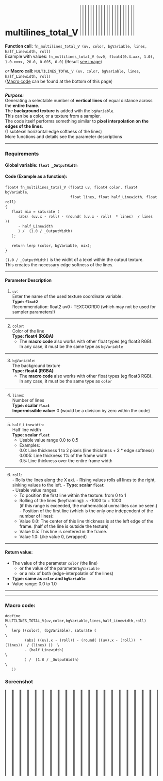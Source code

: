 # multilines_total_V  [![](images/multilines_total_V-thumbnail.png)](images/multilines_total_V.png)

**Function call:** `fn_multilines_total_V (uv, color, bgVariable, lines, half_Linewidth, roll)`  
Example with values: `fn_multilines_total_V (uv0, float4(0.4.xxx, 1.0), 1.0.xxxx, 20.0, 0.005, 0.0)`
(Result [see image](images/multilines_total_V.png))  

*or* **Macro call:** `MULTILINES_TOTAL_V (uv, color, bgVariable, lines, half_Linewidth, roll)`  
  ([Macro code](#macro-code) can be found at the bottom of this page)

---

***Purpose:***  
Generating a selectable number of **vertical lines** of equal distance across the **entire frame**.  
The **background texture** is added with the `bgVariable`.  
This can be a color, or a texture from a sampler.  
The code itself performs something similar to **pixel interpolation on the edges of the lines**.  
(1 subtexel horizontal edge softness of the lines)  
More functions and details see the parameter descriptions  

---

### Requirements

#### Global variable:  `float _OutputWidth`

#### Code (Example as a function):
```` Code
float4 fn_multilines_total_V (float2 uv, float4 color, float4 bgVariable, 
                              float lines, float half_Linewidth, float roll)
{ 
   float mix = saturate (
      (abs( (uv.x - roll) - (round( (uv.x - roll)  * lines)  / lines ))
      - half_Linewidth
      ) /  (1.0 / _OutputWidth)
   );
  
   return lerp (color, bgVariable, mix);
}
````   
`(1.0 / _OutputWidth)` is the widht of a texel within the output texture.  
This creates the necessary edge softness of the lines.  

---

#### Parameter Description  
  
   1. `uv`:  
     Enter the name of the used texture coordinate variable.  
     **Type: `float2`**  
     Recommendation: float2 uv0 : TEXCOORD0   (which may not be used for sampler parameters!)


---
  
   2. `color`:  
     Color of the line  
     **Type: float4 (RGBA)**  
        - The **macro code** also works with other float types (eg float3 RGB).  
          In any case, it must be the same type as `bgVariable`  
  
---

   3. `bgVariable`:  
     The background texture  
     **Type: float4 (RGBA)**  
        - The **macro code** also works with other float types (eg float3 RGB).  
          In any case, it must be the same type as `color`  
       
---

   4. `lines`:  
     Number of lines  
     **Type: scalar `float`**  
     **Impermissible value:** 0 (would be a division by zero within the code)

---

   5. `half_Linewidth`:  
     Half line width  
     **Type: scalar `float`**  
       - Usable value range 0.0 to 0.5  
       - Examples:  
         0.0:  Line thickness 1 to 2 pixels  (line thickness + 2 * edge softness)  
         0.005: Line thickness 1% of the frame width  
         0.5:  Line thickness over the entire frame width  
         
---
   
   6. `roll`:  
     - Rolls the lines along the X axi.
     - Rising values rolls all lines to the right, sinking values to the left.
     - **Type: scalar `float`**  
     - Usable value ranges:  
       - To position the first line within the texture: from 0 to 1  
       - Rolling of the lines (keyframing): ~ -1000 to + 1000  
         (if this range is exceeded, the mathematical unrealities can be seen.)  
     - Position of the first line (which is the only one independent of the number of lines): 
       - Value 0.0: The center of this line thickness is at the left edge of the frame. (half of the line is outside the texture)   
       - Value 0.5: This line is centered in the frame.  
       - Value 1.0: Like value 0, (wrapped)  




---

 #### Return value:
   - The value of the parameter `color` (the line)  
     - or the value of the parameter`bgVariable`  
     - or a mix of both (edge-interpolatin of the lines)  
   - **Type: same as `color` and `bgVariable`**    
   - Value range: 0.0 to 1.0  

 
---
---


### Macro code:

```` Code
#define MULTILINES_TOTAL_V(uv,color,bgVariable,lines,half_Linewidth,roll)              \
   lerp ((color), (bgVariable), saturate (                                              \
         (abs( ((uv).x - (roll)) - (round( ((uv).x - (roll))  * (lines))  / (lines) ))  \
         - (half_Linewidth)                                                            \
         ) /  (1.0 / _OutputWidth)                                                      \
   ))
````   

### Screenshot  
![](images/multilines_total_V.png)
